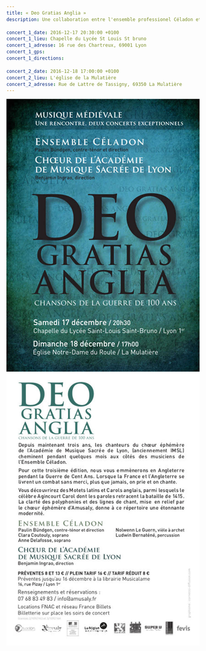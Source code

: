 ```yaml
---
title: « Deo Gratias Anglia »
description: Une collaboration entre l'ensemble professionel Céladon et un choeur amateur d'Amusaly

concert_1_date: 2016-12-17 20:30:00 +0100
concert_1_lieu: Chapelle du Lycée St Louis St bruno
concert_1_adresse: 16 rue des Chartreux, 69001 Lyon
concert_1_gps:
concert_1_directions:

concert_2_date: 2016-12-18 17:00:00 +0100
concert_2_lieu: L'église de la Mulatière
concert_2_adresse: Rue de Lattre de Tassigny, 69350 La Mulatière
---
```


<img alt="" src="/images/affiches/Deo gratias recto-big.jpeg" />
<img alt="" src="/images/affiches/Deo gratias verso.jpeg" />
